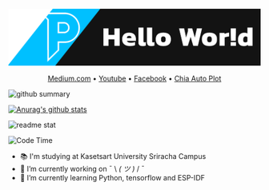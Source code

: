 ![alt text](https://github.com/PKGzGMTH/PKGzGMTH/blob/main/git.png)
<p align="center">
  <a href="https://peakungg.medium.com/">Medium.com</a> • 
  <a href="https://www.youtube.com/PKGztv">Youtube</a> • 
  <a href="https://www.facebook.com/peakungg">Facebook</a> • 
  <a href="https://github.com/PKGzGMTH/chia-auto-plot">Chia Auto Plot</a>
</p>

![github summary](https://github-profile-summary-cards.vercel.app/api/cards/profile-details?username=PKGzGMTH&line_height=21&theme=dracula)

[![Anurag's github stats](https://github-readme-stats.vercel.app/api?username=PKGzGMTH&count_private=true&show_icons=true&theme=tokyonight)](https://github.com/anuraghazra/github-readme-stats)

![readme stat](https://github-readme-stats.vercel.app/api/top-langs?username=PKGzGMTH&show_icons=true&locale=en&layout=compact&theme=tokyonight)

![Code Time](https://img.shields.io/endpoint?style=for-the-badge&url=https://codetime-api.datreks.com/badge/2214logoColor=white%26project=%26recentMS=0%26showProject=false&color=informational)

- 📚 I'm studying at Kasetsart University Sriracha Campus
- 🔭 I’m currently working on ¯ \\ _( ツ )_ / ¯
- 🌱 I’m currently learning Python, tensorflow and ESP-IDF
